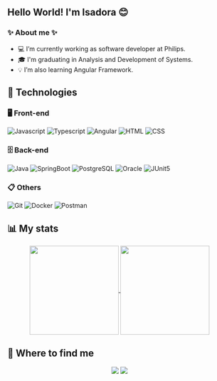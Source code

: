 ## Hello World! I'm Isadora 😊
### ✨ About me ✨
- 💻 I’m currently working as software developer at Philips.
- 🎓 I'm graduating in Analysis and Development of Systems.
- 💡 I’m also learning Angular Framework.

## 🚀 Technologies

### 🖥️ Front-end

![Javascript](https://img.shields.io/badge/-Javascript-E4B403?style=flat&logo=javascript&logoColor=white)
![Typescript](https://img.shields.io/badge/-Typescript-2A8DDB?style=flat&logo=typescript&logoColor=white)
![Angular](https://img.shields.io/badge/-Angular-E21E1E?style=flat&logo=angular&logoColor=white)
![HTML](https://img.shields.io/badge/-HTML-FE6400?style=flat&logo=HTML5&logoColor=white)
![CSS](https://img.shields.io/badge/-CSS-1572B6?style=flat&logo=CSS3&logoColor=white)

### 🗄️ Back-end

![Java](https://img.shields.io/badge/-Java-FF8147?style=flat&logo=openjdk&logoColor=white)
![SpringBoot](https://img.shields.io/badge/-SpringBoot-71BE36?style=flat&logo=spring&logoColor=white)
![PostgreSQL](https://img.shields.io/badge/-PostgreSQL-1188f0?style=flat&logo=postgresql&logoColor=white)
![Oracle](https://img.shields.io/badge/-Oracle-E21E1E?style=flat&logo=oracle&logoColor=white)
![JUnit5](https://img.shields.io/badge/-JUnit5-53AA5E?style=flat&logo=junit5&logoColor=white)

### 📋 Others

![Git](https://img.shields.io/badge/-Git-eb4e15?style=flat&logo=git&logoColor=white)
![Docker](https://img.shields.io/badge/-Docker-2E9DFF?style=flat&logo=docker&logoColor=white)
![Postman](https://img.shields.io/badge/-Postman-E17400?style=flat&logo=postman&logoColor=white)


## 📊 My stats
<p align="center">
  <a href="https://github.com/anuraghazra/github-readme-stats">
    <img height=200 align="center" src="https://github-readme-stats.vercel.app/api?username=doramrx&count_private=true&show_icons=true&theme=midnight-purple&custom_title=Github%20Status"/>
  </a>
  <a href="https://github.com/anuraghazra/convoychat">
    <img height=200 align="center" src="https://github-readme-stats.vercel.app/api/top-langs/?username=doramrx&layout=compact&theme=midnight-purple&langs_count=8&card_width=320"/>
  </a>
</p>

## 📱 Where to find me

<p align="center">
  <a>
    <img src="https://img.shields.io/badge/-isah3027@gmail.com-c14438?style=flat&logo=Gmail&logoColor=white&link=mailto:isah3027@gmail.com" />
  </a>
    <a href="https://www.linkedin.com/in/isadora-firmo">
    <img src="https://img.shields.io/badge/-Isadora_Firmo-blue?style=flat&logo=Linkedin&logoColor=white&link=https://www.linkedin.com/in/https://www.linkedin.com/in/isadora-firmo" />
  </a>
</p>
